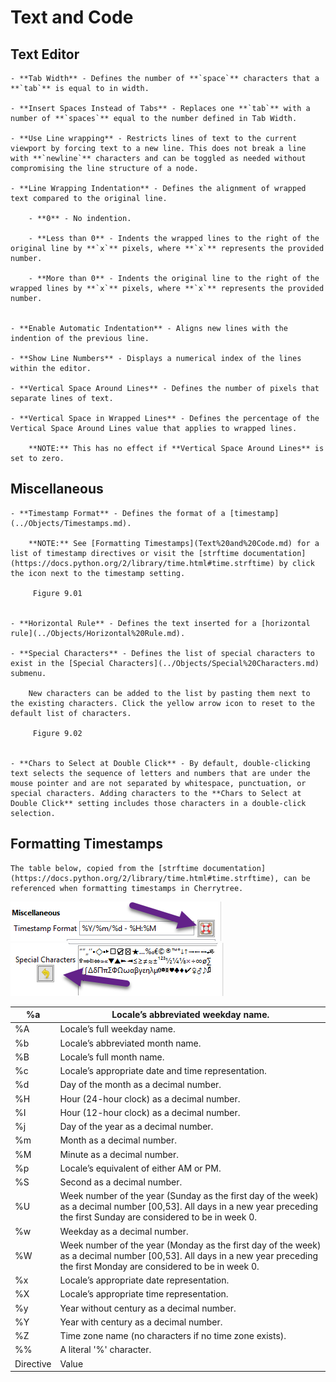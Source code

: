 
# Text and Code


 ## Text Editor

	- **Tab Width** - Defines the number of **`space`** characters that a **`tab`** is equal to in width.

	- **Insert Spaces Instead of Tabs** - Replaces one **`tab`** with a number of **`spaces`** equal to the number defined in Tab Width.

	- **Use Line wrapping** - Restricts lines of text to the current viewport by forcing text to a new line. This does not break a line with **`newline`** characters and can be toggled as needed without compromising the line structure of a node.

	- **Line Wrapping Indentation** - Defines the alignment of wrapped text compared to the original line.

		- **0** - No indention.

		- **Less than 0** - Indents the wrapped lines to the right of the original line by **`x`** pixels, where **`x`** represents the provided number.

		- **More than 0** - Indents the original line to the right of the wrapped lines by **`x`** pixels, where **`x`** represents the provided number.


	- **Enable Automatic Indentation** - Aligns new lines with the indention of the previous line.

	- **Show Line Numbers** - Displays a numerical index of the lines within the editor.

	- **Vertical Space Around Lines** - Defines the number of pixels that separate lines of text.

	- **Vertical Space in Wrapped Lines** - Defines the percentage of the Vertical Space Around Lines value that applies to wrapped lines.

		**NOTE:** This has no effect if **Vertical Space Around Lines** is set to zero.

 ## Miscellaneous

	- **Timestamp Format** - Defines the format of a [timestamp](../Objects/Timestamps.md).

		**NOTE:** See [Formatting Timestamps](Text%20and%20Code.md) for a list of timestamp directives or visit the [strftime documentation](https://docs.python.org/2/library/time.html#time.strftime) by click the icon next to the timestamp setting.

		 Figure 9.01
		

	- **Horizontal Rule** - Defines the text inserted for a [horizontal rule](../Objects/Horizontal%20Rule.md).

	- **Special Characters** - Defines the list of special characters to exist in the [Special Characters](../Objects/Special%20Characters.md) submenu.
	
		New characters can be added to the list by pasting them next to the existing characters. Click the yellow arrow icon to reset to the default list of characters.

		 Figure 9.02
		

	- **Chars to Select at Double Click** - By default, double-clicking text selects the sequence of letters and numbers that are under the mouse pointer and are not separated by whitespace, punctuation, or special characters. Adding characters to the **Chars to Select at Double Click** setting includes those characters in a double-click selection.

 ## Formatting Timestamps

	The table below, copied from the [strftime documentation](https://docs.python.org/2/library/time.html#time.strftime), can be referenced when formatting timestamps in Cherrytree.

	

![unnamed_ec1b8ca1f91e4d4c9ff49b7889463e85](unnamed_ec1b8ca1f91e4d4c9ff49b7889463e85.png)
![unnamed_4b0dbb418d5248f1942c3fe860e7a113](unnamed_4b0dbb418d5248f1942c3fe860e7a113.png)

| %a<br> | Locale’s abbreviated weekday name.<br> |
| --- | --- |
| %A<br> | Locale’s full weekday name.<br> |
| %b<br> | Locale’s abbreviated month name.<br> |
| %B<br> | Locale’s full month name.<br> |
| %c<br> | Locale’s appropriate date and time representation.<br> |
| %d<br> | Day of the month as a decimal number.<br> |
| %H<br> | Hour (24-hour clock) as a decimal number.<br> |
| %I<br> | Hour (12-hour clock) as a decimal number.<br> |
| %j<br> | Day of the year as a decimal number.<br> |
| %m<br> | Month as a decimal number.<br> |
| %M<br> | Minute as a decimal number.<br> |
| %p<br> | Locale’s equivalent of either AM or PM.<br> |
| %S<br> | Second as a decimal number.<br> |
| %U<br> | Week number of the year (Sunday as the first day of the week) as a decimal number [00,53]. All days in a new year preceding the first Sunday are considered to be in week 0.<br> |
| %w<br> | Weekday as a decimal number.<br> |
| %W<br> | Week number of the year (Monday as the first day of the week) as a decimal number [00,53]. All days in a new year preceding the first Monday are considered to be in week 0.<br> |
| %x<br> | Locale’s appropriate date representation.<br> |
| %X<br> | Locale’s appropriate time representation.<br> |
| %y<br> | Year without century as a decimal number.<br> |
| %Y<br> | Year with century as a decimal number.<br> |
| %Z<br> | Time zone name (no characters if no time zone exists).<br> |
| %%<br> | A literal '%' character.<br> |
| Directive | Value |
